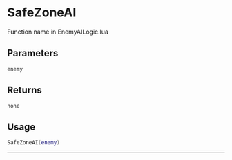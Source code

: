 # SafeZoneAI
Function name in EnemyAILogic.lua
## Parameters
`enemy`
## Returns
`none`
## Usage
```lua
SafeZoneAI(enemy)
```
---
